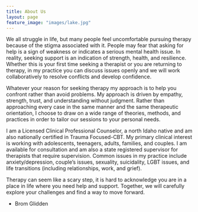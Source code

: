 ```yaml
---
title: About Us
layout: page
feature_image: "images/lake.jpg"
---
```


We all struggle in life, but many people feel uncomfortable pursuing therapy because of the stigma associated with it. People may fear that asking for help is a sign of weakness or indicates a serious mental health issue. In reality, seeking support is an indication of strength, health, and resilience. Whether this is your first time seeking a therapist or you are returning to therapy, in my practice you can discuss issues openly and we will work collaboratively to resolve conflicts and develop confidence. 
 
Whatever your reason for seeking therapy my approach is to help you confront rather than avoid problems. My approach is driven by empathy, strength, trust, and understanding without judgment. Rather than approaching every case in the same manner and the same therapeutic orientation, I choose to draw on a wide range of theories, methods, and practices in order to tailor our sessions to your personal needs.
 
I am a Licensed Clinical Professional Counselor, a north Idaho native and am also nationally certified in Trauma Focused-CBT. My primary clinical interest is working with adolescents, teenagers, adults, families, and couples. I am available for consultation and am also a state registered supervisor for therapists that require supervision. Common issues in my practice include anxiety/depression, couple’s issues, sexuality, suicidality, LGBT issues, and life transitions (including relationships, work, and grief).
 
Therapy can seem like a scary step, it is hard to acknowledge you are in a place in life where you need help and support. Together, we will carefully explore your challenges and find a way to move forward.

 - Brom Glidden
